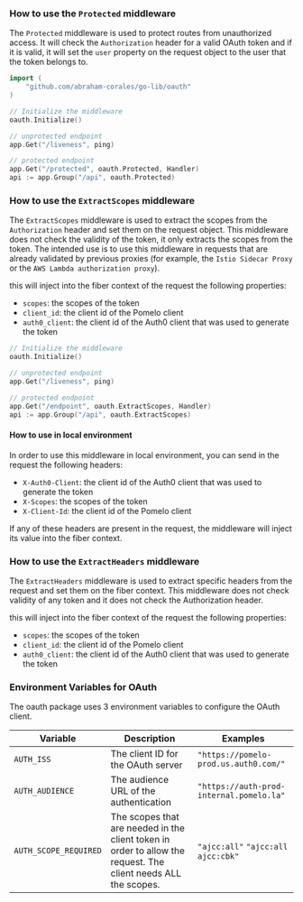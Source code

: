 
### How to use the `Protected` middleware

The `Protected` middleware is used to protect routes from unauthorized access. It will check the `Authorization` header for a valid OAuth token and if it is valid, it will set the `user` property on the request object to the user that the token belongs to.

```go
import (
    "github.com/abraham-corales/go-lib/oauth"
)

// Initialize the middleware
oauth.Initialize()

// unprotected endpoint
app.Get("/liveness", ping)

// protected endpoint
app.Get("/protected", oauth.Protected, Handler)
api := app.Group("/api", oauth.Protected)
```

### How to use the `ExtractScopes` middleware
The `ExtractScopes` middleware is used to extract the scopes from the `Authorization` header and set them on the request object.
This middleware does not check the validity of the token, it only extracts the scopes from the token.
The intended use is to use this middleware in requests that are already validated by previous proxies (for example, the `Istio Sidecar Proxy` or the `AWS Lambda authorization proxy`).

this will inject into the fiber context of the request the following properties:
- `scopes`: the scopes of the token
- `client_id`: the client id of the Pomelo client
- `auth0_client`: the client id of the Auth0 client that was used to generate the token
```go
// Initialize the middleware
oauth.Initialize()

// unprotected endpoint
app.Get("/liveness", ping)

// protected endpoint
app.Get("/endpoint", oauth.ExtractScopes, Handler)
api := app.Group("/api", oauth.ExtractScopes)
```

#### How to use in local environment
In order to use this middleware in local environment, you can send in the request the following headers:
- `X-Auth0-Client`: the client id of the Auth0 client that was used to generate the token
- `X-Scopes`: the scopes of the token
- `X-Client-Id`: the client id of the Pomelo client

If any of these headers are present in the request, the middleware will inject its value into the fiber context.


### How to use the `ExtractHeaders` middleware
The `ExtractHeaders` middleware is used to extract specific headers from the request and set them on the fiber context.
This middleware does not check validity of any token and it does not check the Authorization header.

this will inject into the fiber context of the request the following properties:
- `scopes`: the scopes of the token
- `client_id`: the client id of the Pomelo client
- `auth0_client`: the client id of the Auth0 client that was used to generate the token

### Environment Variables for OAuth

The oauth package uses 3 environment variables to configure the OAuth client.

| Variable              | Description                                                                                                    | Examples                                 |
|-----------------------|----------------------------------------------------------------------------------------------------------------|------------------------------------------|
| `AUTH_ISS`            | The client ID for the OAuth server                                                                             | `"https://pomelo-prod.us.auth0.com/"`    |
| `AUTH_AUDIENCE`       | The audience URL of the authentication                                                                         | `"https://auth-prod-internal.pomelo.la"` |
| `AUTH_SCOPE_REQUIRED` | The scopes that are needed in the client token in order to allow the request. The client needs ALL the scopes. | `"ajcc:all"` `"ajcc:all ajcc:cbk"`    |
